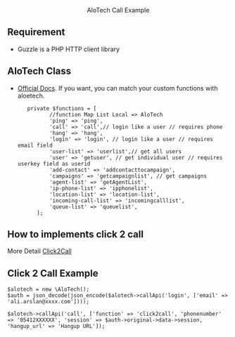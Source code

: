 <p align="center">AloTech Call Example</p>

## Requirement
- Guzzle is a PHP HTTP client library

## AloTech Class
- [Official Docs](https://alotech.atlassian.net/wiki/spaces/PA1/overview).
If you want, you can match your custom functions with aloetech.

         private $functions = [
                //function Map List Local => AloTech
                'ping' => 'ping',
                'call' => 'call',// login like a user // requires phone
                'hang' => 'hang',
                'login' => 'login', // login like a user // requires email field
                'user-list' => 'userlist',// get all users
                'user' => 'getuser', // get individual user // requires userkey field as userid
                'add-contact' => 'addcontacttocampaign',
                'campaigns' => 'getcampaignlist', // get campaigns
                'agent-list' => 'getAgentList',
                'ip-phone-list' => 'ipphonelist',
                'location-list' => 'location-list',
                'incoming-call-list' => 'incomingcalllist',
                'queue-list' => 'queuelist',
            ];
## How to implements click 2 call
More Detail [Click2Call](https://alotech.atlassian.net/wiki/spaces/PA1/pages/30703621/How+to+implement+click+2+call)

## Click 2 Call Example
    $alotech = new \AloTech();
    $auth = json_decode(json_encode($alotech->callApi('login', ['email' => 'ali.arslan@xxxx.com'])));
    
    $alotech->callApi('call', ['function' => 'click2call', 'phonenumber' => '05412XXXXXX', 'session' => $auth->original->data->session, 'hangup_url' => 'Hangup URL']);

